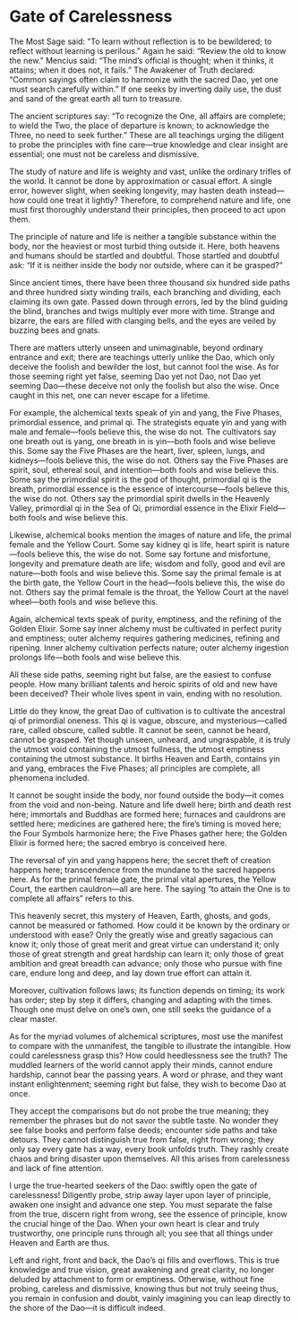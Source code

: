 # Gate of Carelessness

The Most Sage said: “To learn without reflection is to be bewildered; to reflect without learning is perilous.” Again he said: “Review the old to know the new.” Mencius said: “The mind’s official is thought; when it thinks, it attains; when it does not, it fails.” The Awakener of Truth declared: “Common sayings often claim to harmonize with the sacred Dao, yet one must search carefully within.” If one seeks by inverting daily use, the dust and sand of the great earth all turn to treasure.

The ancient scriptures say: “To recognize the One, all affairs are complete; to wield the Two, the place of departure is known; to acknowledge the Three, no need to seek further.” These are all teachings urging the diligent to probe the principles with fine care—true knowledge and clear insight are essential; one must not be careless and dismissive.

The study of nature and life is weighty and vast, unlike the ordinary trifles of the world. It cannot be done by approximation or casual effort. A single error, however slight, when seeking longevity, may hasten death instead—how could one treat it lightly? Therefore, to comprehend nature and life, one must first thoroughly understand their principles, then proceed to act upon them.

The principle of nature and life is neither a tangible substance within the body, nor the heaviest or most turbid thing outside it. Here, both heavens and humans should be startled and doubtful. Those startled and doubtful ask: “If it is neither inside the body nor outside, where can it be grasped?”

Since ancient times, there have been three thousand six hundred side paths and three hundred sixty winding trails, each branching and dividing, each claiming its own gate. Passed down through errors, led by the blind guiding the blind, branches and twigs multiply ever more with time. Strange and bizarre, the ears are filled with clanging bells, and the eyes are veiled by buzzing bees and gnats.

There are matters utterly unseen and unimaginable, beyond ordinary entrance and exit; there are teachings utterly unlike the Dao, which only deceive the foolish and bewilder the lost, but cannot fool the wise. As for those seeming right yet false, seeming Dao yet not Dao, not Dao yet seeming Dao—these deceive not only the foolish but also the wise. Once caught in this net, one can never escape for a lifetime.

For example, the alchemical texts speak of yin and yang, the Five Phases, primordial essence, and primal qi. The strategists equate yin and yang with male and female—fools believe this, the wise do not. The cultivators say one breath out is yang, one breath in is yin—both fools and wise believe this. Some say the Five Phases are the heart, liver, spleen, lungs, and kidneys—fools believe this, the wise do not. Others say the Five Phases are spirit, soul, ethereal soul, and intention—both fools and wise believe this. Some say the primordial spirit is the god of thought, primordial qi is the breath, primordial essence is the essence of intercourse—fools believe this, the wise do not. Others say the primordial spirit dwells in the Heavenly Valley, primordial qi in the Sea of Qi, primordial essence in the Elixir Field—both fools and wise believe this.

Likewise, alchemical books mention the images of nature and life, the primal female and the Yellow Court. Some say kidney qi is life, heart spirit is nature—fools believe this, the wise do not. Some say fortune and misfortune, longevity and premature death are life; wisdom and folly, good and evil are nature—both fools and wise believe this. Some say the primal female is at the birth gate, the Yellow Court in the head—fools believe this, the wise do not. Others say the primal female is the throat, the Yellow Court at the navel wheel—both fools and wise believe this.

Again, alchemical texts speak of purity, emptiness, and the refining of the Golden Elixir. Some say inner alchemy must be cultivated in perfect purity and emptiness; outer alchemy requires gathering medicines, refining and ripening. Inner alchemy cultivation perfects nature; outer alchemy ingestion prolongs life—both fools and wise believe this.

All these side paths, seeming right but false, are the easiest to confuse people. How many brilliant talents and heroic spirits of old and new have been deceived? Their whole lives spent in vain, ending with no resolution.

Little do they know, the great Dao of cultivation is to cultivate the ancestral qi of primordial oneness. This qi is vague, obscure, and mysterious—called rare, called obscure, called subtle. It cannot be seen, cannot be heard, cannot be grasped. Yet though unseen, unheard, and ungraspable, it is truly the utmost void containing the utmost fullness, the utmost emptiness containing the utmost substance. It births Heaven and Earth, contains yin and yang, embraces the Five Phases; all principles are complete, all phenomena included.

It cannot be sought inside the body, nor found outside the body—it comes from the void and non-being. Nature and life dwell here; birth and death rest here; immortals and Buddhas are formed here; furnaces and cauldrons are settled here; medicines are gathered here; the fire’s timing is moved here; the Four Symbols harmonize here; the Five Phases gather here; the Golden Elixir is formed here; the sacred embryo is conceived here.

The reversal of yin and yang happens here; the secret theft of creation happens here; transcendence from the mundane to the sacred happens here. As for the primal female gate, the primal vital apertures, the Yellow Court, the earthen cauldron—all are here. The saying “to attain the One is to complete all affairs” refers to this.

This heavenly secret, this mystery of Heaven, Earth, ghosts, and gods, cannot be measured or fathomed. How could it be known by the ordinary or understood with ease? Only the greatly wise and greatly sagacious can know it; only those of great merit and great virtue can understand it; only those of great strength and great hardship can learn it; only those of great ambition and great breadth can advance; only those who pursue with fine care, endure long and deep, and lay down true effort can attain it.

Moreover, cultivation follows laws; its function depends on timing; its work has order; step by step it differs, changing and adapting with the times. Though one must delve on one’s own, one still seeks the guidance of a clear master.

As for the myriad volumes of alchemical scriptures, most use the manifest to compare with the unmanifest, the tangible to illustrate the intangible. How could carelessness grasp this? How could heedlessness see the truth? The muddled learners of the world cannot apply their minds, cannot endure hardship, cannot bear the passing years. A word or phrase, and they want instant enlightenment; seeming right but false, they wish to become Dao at once.

They accept the comparisons but do not probe the true meaning; they remember the phrases but do not savor the subtle taste. No wonder they see false books and perform false deeds; encounter side paths and take detours. They cannot distinguish true from false, right from wrong; they only say every gate has a way, every book unfolds truth. They rashly create chaos and bring disaster upon themselves. All this arises from carelessness and lack of fine attention.

I urge the true-hearted seekers of the Dao: swiftly open the gate of carelessness! Diligently probe, strip away layer upon layer of principle, awaken one insight and advance one step. You must separate the false from the true, discern right from wrong, see the essence of principle, know the crucial hinge of the Dao. When your own heart is clear and truly trustworthy, one principle runs through all; you see that all things under Heaven and Earth are thus.

Left and right, front and back, the Dao’s qi fills and overflows. This is true knowledge and true vision, great awakening and great clarity, no longer deluded by attachment to form or emptiness. Otherwise, without fine probing, careless and dismissive, knowing thus but not truly seeing thus, you remain in confusion and doubt, vainly imagining you can leap directly to the shore of the Dao—it is difficult indeed.